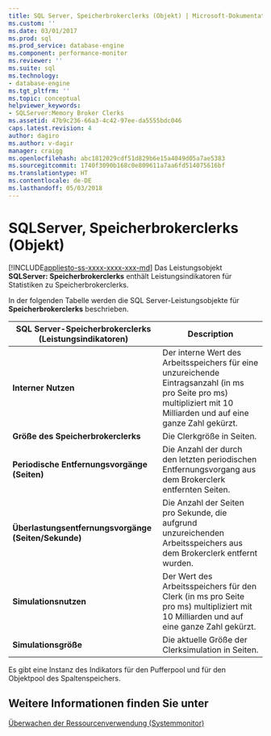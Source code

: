 ```yaml
---
title: SQL Server, Speicherbrokerclerks (Objekt) | Microsoft-Dokumentation
ms.custom: ''
ms.date: 03/01/2017
ms.prod: sql
ms.prod_service: database-engine
ms.component: performance-monitor
ms.reviewer: ''
ms.suite: sql
ms.technology:
- database-engine
ms.tgt_pltfrm: ''
ms.topic: conceptual
helpviewer_keywords:
- SQLServer:Memory Broker Clerks
ms.assetid: 47b9c236-66a3-4c42-97ee-da5555bdc046
caps.latest.revision: 4
author: dagiro
ms.author: v-dagir
manager: craigg
ms.openlocfilehash: abc1812029cdf51d829b6e15a4049d05a7ae5383
ms.sourcegitcommit: 1740f3090b168c0e809611a7aa6fd514075616bf
ms.translationtype: HT
ms.contentlocale: de-DE
ms.lasthandoff: 05/03/2018
---
```

# <a name="sql-server-memory-broker-clerks-object"></a>SQLServer, Speicherbrokerclerks (Objekt)
[!INCLUDE[appliesto-ss-xxxx-xxxx-xxx-md](../../includes/appliesto-ss-xxxx-xxxx-xxx-md.md)]
Das Leistungsobjekt **SQLServer: Speicherbrokerclerks** enthält Leistungsindikatoren für Statistiken zu Speicherbrokerclerks.

In der folgenden Tabelle werden die SQL Server-Leistungsobjekte für **Speicherbrokerclerks** beschrieben.

|**SQL Server-Speicherbrokerclerks (Leistungsindikatoren)**|Description|  
|-------------|-----------------|  
|**Interner Nutzen**|Der interne Wert des Arbeitsspeichers für eine unzureichende Eintragsanzahl (in ms pro Seite pro ms) multipliziert mit 10 Milliarden und auf eine ganze Zahl gekürzt.|
|**Größe des Speicherbrokerclerks**|Die Clerkgröße in Seiten.|
|**Periodische Entfernungsvorgänge (Seiten)**|Die Anzahl der durch den letzten periodischen Entfernungsvorgang aus dem Brokerclerk entfernten Seiten.|
|**Überlastungsentfernungsvorgänge (Seiten/Sekunde)**|Die Anzahl der Seiten pro Sekunde, die aufgrund unzureichenden Arbeitsspeichers aus dem Brokerclerk entfernt wurden.|
|**Simulationsnutzen**|Der Wert des Arbeitsspeichers für den Clerk (in ms pro Seite pro ms) multipliziert mit 10 Milliarden und auf eine ganze Zahl gekürzt.|
|**Simulationsgröße**|Die aktuelle Größe der Clerksimulation in Seiten.|

Es gibt eine Instanz des Indikators für den Pufferpool und für den Objektpool des Spaltenspeichers.

## <a name="see-also"></a>Weitere Informationen finden Sie unter  
[Überwachen der Ressourcenverwendung (Systemmonitor)](../../relational-databases/performance-monitor/monitor-resource-usage-system-monitor.md)
